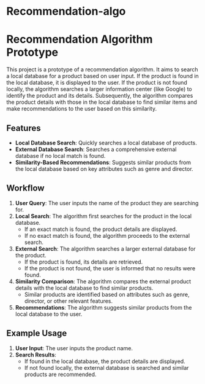 # Recommendation-algo

# Recommendation Algorithm Prototype

This project is a prototype of a recommendation algorithm. It aims to search a local database for a product based on user input. If the product is found in the local database, it is displayed to the user. If the product is not found locally, the algorithm searches a larger information center (like Google) to identify the product and its details. Subsequently, the algorithm compares the product details with those in the local database to find similar items and make recommendations to the user based on this similarity.

## Features

- **Local Database Search**: Quickly searches a local database of products.
- **External Database Search**: Searches a comprehensive external database if no local match is found.
- **Similarity-Based Recommendations**: Suggests similar products from the local database based on key attributes such as genre and director.

## Workflow

1. **User Query**: The user inputs the name of the product they are searching for.
2. **Local Search**: The algorithm first searches for the product in the local database.
   - If an exact match is found, the product details are displayed.
   - If no exact match is found, the algorithm proceeds to the external search.
3. **External Search**: The algorithm searches a larger external database for the product.
   - If the product is found, its details are retrieved.
   - If the product is not found, the user is informed that no results were found.
4. **Similarity Comparison**: The algorithm compares the external product details with the local database to find similar products.
   - Similar products are identified based on attributes such as genre, director, or other relevant features.
5. **Recommendations**: The algorithm suggests similar products from the local database to the user.

## Example Usage

1. **User Input**: The user inputs the product name.
2. **Search Results**:
   - If found in the local database, the product details are displayed.
   - If not found locally, the external database is searched and similar products are recommended.

